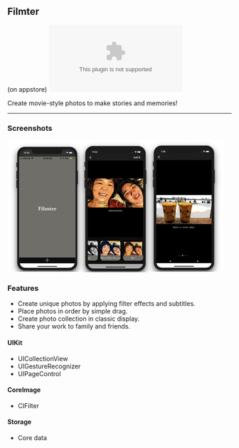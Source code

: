 ## Filmter 
(on appstore)
![image](Download_on_the_App_Store_Badge_US-UK_blk_092917.eps)

Create movie-style photos to make stories and memories!

---
### Screenshots
![image](/filmterScreenShots.png)
### Features

- Create unique photos by applying filter effects and subtitles.
- Place photos in order by simple drag.
- Create photo collection in classic display.
- Share your work to family and friends.


#### UIKit
- UICollectionView
- UIGestureRecognizer
- UIPageControl

#### CoreImage
- CIFilter

#### Storage
- Core data




